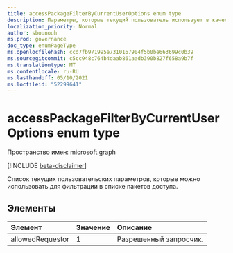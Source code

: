 ```yaml
---
title: accessPackageFilterByCurrentUserOptions enum type
description: Параметры, которые текущий пользователь использует в качестве фильтра в списке пакетов доступа.
localization_priority: Normal
author: sbounouh
ms.prod: governance
doc_type: enumPageType
ms.openlocfilehash: ccd7fb971995e7310167904f5b0be663699c0b39
ms.sourcegitcommit: c5cc948c764b4daab861aadb390b827f658a9b7f
ms.translationtype: MT
ms.contentlocale: ru-RU
ms.lasthandoff: 05/10/2021
ms.locfileid: "52299641"
---
```

# <a name="accesspackagefilterbycurrentuseroptions-enum-type"></a>accessPackageFilterByCurrentUserOptions enum type

Пространство имен: microsoft.graph

[!INCLUDE [beta-disclaimer](../../includes/beta-disclaimer.md)]

Список текущих пользовательских параметров, которые можно использовать для фильтрации в списке пакетов доступа.

## <a name="members"></a>Элементы
|Элемент|Значение|Описание|
|:---|:---|:---|
|allowedRequestor|1|Разрешенный запросчик.|
